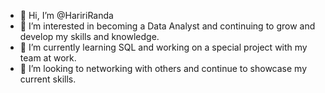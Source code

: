 - 👋 Hi, I’m @HaririRanda
- 👀 I’m interested in becoming a Data Analyst and continuing to grow and develop my skills and knowledge.
- 🌱 I’m currently learning SQL and working on a special project with my team at work. 
- 💞️ I’m looking to networking with others and continue to showcase my current skills.


<!---
HaririRanda/HaririRanda is a ✨ special ✨ repository because its `README.md` (this file) appears on your GitHub profile.
You can click the Preview link to take a look at your changes.
--->
